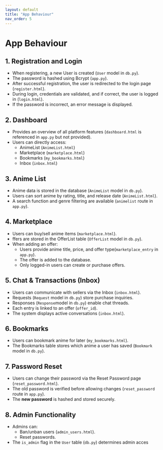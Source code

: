```yaml
---
layout: default
title: "App Behaviour"
nav_order: 5
---
```


# App Behaviour

## 1. Registration and Login

- When registering, a new User is created (`User` model in `db.py`).
- The password is hashed using Bcrypt (`app.py`).
- After successful registration, the user is redirected to the login page (`register.html`).
- During login, credentials are validated, and if correct, the user is logged in (`login.html`).
- If the password is incorrect, an error message is displayed.


## 2. Dashboard

- Provides an overview of all platform features (`dashboard.html` is referenced in `app.py` but not provided).
- Users can directly access:
    - AnimeList (`AnimeList.html`)
    - Marketplace (`marketplace.html`)
    - Bookmarks (`my_bookmarks.html`)
    - Inbox (`inbox.html`)


## 3. Anime List

- Anime data is stored in the database (`AnimeList` model in `db.py`).
- Users can sort anime by rating, title, and release date (`AnimeList.html`).
- A search function and genre filtering are available (`animelist` route in `app.py`).


## 4. Marketplace

- Users can buy/sell anime items (`marketplace.html`).
- ffers are stored in the OfferList table (`OfferList` model in `db.py`).
- When adding an offer:
    - Users provide anime title, price, and offer type(`marketplace_entry` in `app.py`).
    - The offer is added to the database.
    - Only logged-in users can create or purchase offers.


## 5. Chat & Transactions (Inbox)

- Users can communicate with sellers via the Inbox (`inbox.html`).
- Requests (`Request` model in `db.py`) store purchase inquiries.
- Responses (`Response`model in `db.py`) enable chat threads.
- Each entry is linked to an offer (`offer_id`).
- The system displays active conversations (`inbox.html`).


## 6. Bookmarks

- Users can bookmark anime for later (`my_bookmarks.html`).
- The Bookmarks table stores which anime a user has saved (`Bookmark` model in `db.py`).


## 7. Password Reset

- Users can change their password via the Reset Password page (`reset_password.html`).
- The old password is verified before allowing changes (`reset_password` route in `app.py`).
- The **new password** is hashed and stored securely.


## 8. Admin Functionality

- Admins can:
    - Ban/unban users (`admin_users.html`).
    - Reset passwords.
- The `is_admin` flag in the `User` table (`db.py`) determines admin acces